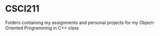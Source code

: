 # CSCI211
Folders containing my assignments and personal projects for my Object-Oriented Programming in C++ class